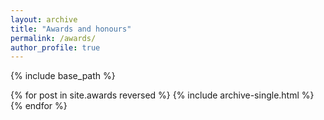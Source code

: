 ```yaml
---
layout: archive
title: "Awards and honours"
permalink: /awards/
author_profile: true
---
```


{% include base_path %}

{% for post in site.awards reversed %}
  {% include archive-single.html %}
{% endfor %}
